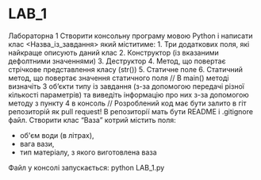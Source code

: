 # LAB_1
Лабораторна 1 
Створити консольну програму мовою Python і написати клас &lt;Назва_із_завдання> який міститиме: 
	1. Три додаткових поля, які найкраще описують даний клас
	2. Конструктор (із вказаними дефолтними значеннями) 
	3. Деструктор
	4. Метод, що повертає стрічкове представлення класу (str())
	5. Статичне поле
	6. Статичний метод, що повертає значення статичного поля 
	// В main() методі визначіть 3 об’єкти типу із завдання (з-за допомогою передачі різної кількості параметрів) та виведіть інформацію про них з-за допомогою методу з пункту 4 в консоль 
	// Розроблений код має бути залито в гіт репозиторій як pull request! В репозиторії мать бути README і .gitignore файл. 
Створити клас “Ваза” котрий містить поля: 
- об'єм води (в літрах), 
- вага вази, 
- тип матеріалу, з якого виготовлена ваза

Файл у консолі запускається: python LAB_1.py
